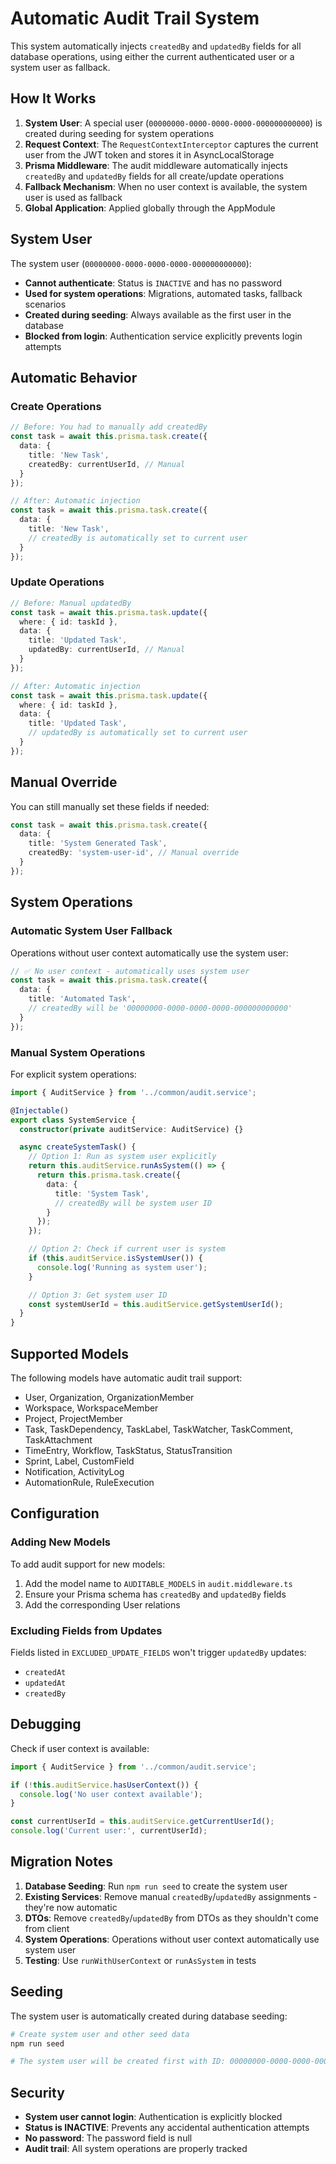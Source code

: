 # Automatic Audit Trail System

This system automatically injects `createdBy` and `updatedBy` fields for all database operations, using either the current authenticated user or a system user as fallback.

## How It Works

1. **System User**: A special user (`00000000-0000-0000-0000-000000000000`) is created during seeding for system operations
2. **Request Context**: The `RequestContextInterceptor` captures the current user from the JWT token and stores it in AsyncLocalStorage
3. **Prisma Middleware**: The audit middleware automatically injects `createdBy` and `updatedBy` fields for all create/update operations
4. **Fallback Mechanism**: When no user context is available, the system user is used as fallback
5. **Global Application**: Applied globally through the AppModule

## System User

The system user (`00000000-0000-0000-0000-000000000000`):
- **Cannot authenticate**: Status is `INACTIVE` and has no password
- **Used for system operations**: Migrations, automated tasks, fallback scenarios
- **Created during seeding**: Always available as the first user in the database
- **Blocked from login**: Authentication service explicitly prevents login attempts

## Automatic Behavior

### Create Operations
```typescript
// Before: You had to manually add createdBy
const task = await this.prisma.task.create({
  data: {
    title: 'New Task',
    createdBy: currentUserId, // Manual
  }
});

// After: Automatic injection
const task = await this.prisma.task.create({
  data: {
    title: 'New Task',
    // createdBy is automatically set to current user
  }
});
```

### Update Operations
```typescript
// Before: Manual updatedBy
const task = await this.prisma.task.update({
  where: { id: taskId },
  data: {
    title: 'Updated Task',
    updatedBy: currentUserId, // Manual
  }
});

// After: Automatic injection
const task = await this.prisma.task.update({
  where: { id: taskId },
  data: {
    title: 'Updated Task',
    // updatedBy is automatically set to current user
  }
});
```

## Manual Override

You can still manually set these fields if needed:

```typescript
const task = await this.prisma.task.create({
  data: {
    title: 'System Generated Task',
    createdBy: 'system-user-id', // Manual override
  }
});
```

## System Operations

### Automatic System User Fallback
Operations without user context automatically use the system user:

```typescript
// ✅ No user context - automatically uses system user
const task = await this.prisma.task.create({
  data: {
    title: 'Automated Task',
    // createdBy will be '00000000-0000-0000-0000-000000000000'
  }
});
```

### Manual System Operations
For explicit system operations:

```typescript
import { AuditService } from '../common/audit.service';

@Injectable()
export class SystemService {
  constructor(private auditService: AuditService) {}

  async createSystemTask() {
    // Option 1: Run as system user explicitly
    return this.auditService.runAsSystem(() => {
      return this.prisma.task.create({
        data: {
          title: 'System Task',
          // createdBy will be system user ID
        }
      });
    });

    // Option 2: Check if current user is system
    if (this.auditService.isSystemUser()) {
      console.log('Running as system user');
    }

    // Option 3: Get system user ID
    const systemUserId = this.auditService.getSystemUserId();
  }
}
```

## Supported Models

The following models have automatic audit trail support:
- User, Organization, OrganizationMember
- Workspace, WorkspaceMember
- Project, ProjectMember
- Task, TaskDependency, TaskLabel, TaskWatcher, TaskComment, TaskAttachment
- TimeEntry, Workflow, TaskStatus, StatusTransition
- Sprint, Label, CustomField
- Notification, ActivityLog
- AutomationRule, RuleExecution

## Configuration

### Adding New Models
To add audit support for new models:

1. Add the model name to `AUDITABLE_MODELS` in `audit.middleware.ts`
2. Ensure your Prisma schema has `createdBy` and `updatedBy` fields
3. Add the corresponding User relations

### Excluding Fields from Updates
Fields listed in `EXCLUDED_UPDATE_FIELDS` won't trigger `updatedBy` updates:
- `createdAt`
- `updatedAt` 
- `createdBy`

## Debugging

Check if user context is available:
```typescript
import { AuditService } from '../common/audit.service';

if (!this.auditService.hasUserContext()) {
  console.log('No user context available');
}

const currentUserId = this.auditService.getCurrentUserId();
console.log('Current user:', currentUserId);
```

## Migration Notes

1. **Database Seeding**: Run `npm run seed` to create the system user
2. **Existing Services**: Remove manual `createdBy`/`updatedBy` assignments - they're now automatic
3. **DTOs**: Remove `createdBy`/`updatedBy` from DTOs as they shouldn't come from client
4. **System Operations**: Operations without user context automatically use system user
5. **Testing**: Use `runWithUserContext` or `runAsSystem` in tests

## Seeding

The system user is automatically created during database seeding:

```bash
# Create system user and other seed data
npm run seed

# The system user will be created first with ID: 00000000-0000-0000-0000-000000000000
```

## Security

- **System user cannot login**: Authentication is explicitly blocked
- **Status is INACTIVE**: Prevents any accidental authentication attempts  
- **No password**: The password field is null
- **Audit trail**: All system operations are properly tracked